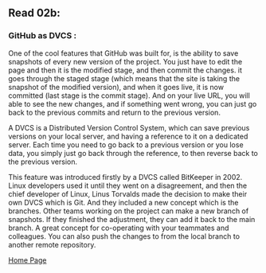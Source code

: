 ## **Read 02b:**

### GitHub as DVCS :

One of the cool features that GitHub was built for, is the ability to save snapshots of every new version of the project. You just have to edit the page and then it is the modified stage, and then commit the changes. it goes through the staged stage (which means that the site is taking the snapshot of the modified version), and when it goes live, it is now committed (last stage is the commit stage). And on your live URL, you will able to see the new changes, and if something went wrong, you can just go back to the previous commits and return to the previous version.



A DVCS is a Distributed Version Control System, which can save previous versions on your local server, and having a reference to it on a dedicated server. Each time you need to go back to a previous version or you lose data, you simply just go back through the reference, to then reverse back to the previous version. 



This feature was introduced firstly by a DVCS called BitKeeper in 2002. Linux developers used it until they went on a disagreement, and then the chief developer of Linux, Linus Torvalds made the decision to make their own DVCS which is Git. And they included a new concept which is the branches. Other teams working on the project can make a new branch of snapshots. If they finished the adjustment, they can add it back to the main branch. A great concept for co-operating with your teammates and colleagues. You can also push the changes to from the local branch to another remote repository.


[Home Page](README.md)